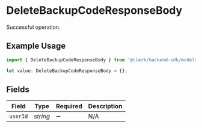 # DeleteBackupCodeResponseBody

Successful operation.

## Example Usage

```typescript
import { DeleteBackupCodeResponseBody } from '@clerk/backend-sdk/models/operations';

let value: DeleteBackupCodeResponseBody = {};
```

## Fields

| Field    | Type     | Required           | Description |
| -------- | -------- | ------------------ | ----------- |
| `userId` | _string_ | :heavy_minus_sign: | N/A         |
